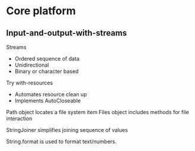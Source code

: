 # Core platform

## Input-and-output-with-streams 

Streams
- Ordered sequence of data
- Unidirectional
- Binary or character based

Try with-resources
- Automates resource clean up
- Implements AutoCloseable

Path object locates a file system item
Files object includes methods for file interaction

StringJoiner simplifies joining sequence of values

String.format is used to format text/numbers. 